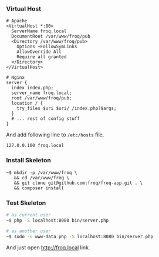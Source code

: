 ### Virtual Host

```
# Apache
<VirtualHost *:80>
  ServerName froq.local
  DocumentRoot /var/www/froq/pub
  <Directory /var/www/froq/pub>
    Options +FollowSymLinks
    AllowOverride All
    Require all granted
  </Directory>
</VirtualHost>

# Nginx
server {
  index index.php;
  server_name froq.local;
  root /var/www/froq/pub;
  location / {
    try_files $uri $uri/ /index.php?$args;
  }
  # ... rest of config stuff
}
```

And add following line to `/etc/hosts` file.

```
127.0.0.100 froq.local
```

### Install Skeleton

```
~$ mkdir -p /var/www/froq \
   && cd /var/www/froq \
   && git clone git@github.com:froq/froq-app.git . \
   && composer install
```

### Test Skeleton
```bash
# as current user
~$ php -S localhost:8080 bin/server.php

# as another user
~$ sudo -u www-data php -S localhost:8080 bin/server.php
```

And just open http://froq.local link.
